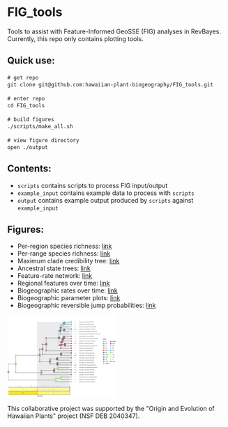 # FIG_tools

Tools to assist with Feature-Informed GeoSSE (FIG) analyses in RevBayes. Currently, this repo only contains plotting tools.

## Quick use:

```
# get repo
git clone git@github.com:hawaiian-plant-biogeography/FIG_tools.git

# enter repo
cd FIG_tools

# build figures
./scripts/make_all.sh

# view figure directory
open ./output
```

## Contents:
- `scripts` contains scripts to process FIG input/output
- `example_input` contains example data to process with `scripts`
- `output` contains example output produced by `scripts` against `example_input`

## Figures:
- Per-region species richness: [link](output/plot_region_histogram.pdf)
- Per-range species richness: [link](output/plot_range_histogram.pdf)
- Maximum clade credibility tree:  [link](output/out.mcc.pdf)
- Ancestral state trees:  [link](output/out.states_prob.pdf)
- Feature-rate network:  [link](output/plot_feature_to_rate_network.pdf)
- Regional features over time: [link](output/out.feat_vs_time.idx_1.rel_within.typ_quantitative.pdf)
- Biogeographic rates over time: [link](output/rate_vs_time_process_w.pdf)
- Biogeographic parameter plots:  [link](output/out.param_d.pdf)
- Biogeographic reversible jump probabilities:  [link](output/out.param_rj_d.pdf)

<img src="assets/plot.states_prob.png" width="50%"/>

This collaborative project was supported by the "Origin and Evolution of Hawaiian Plants" project (NSF DEB 2040347).
